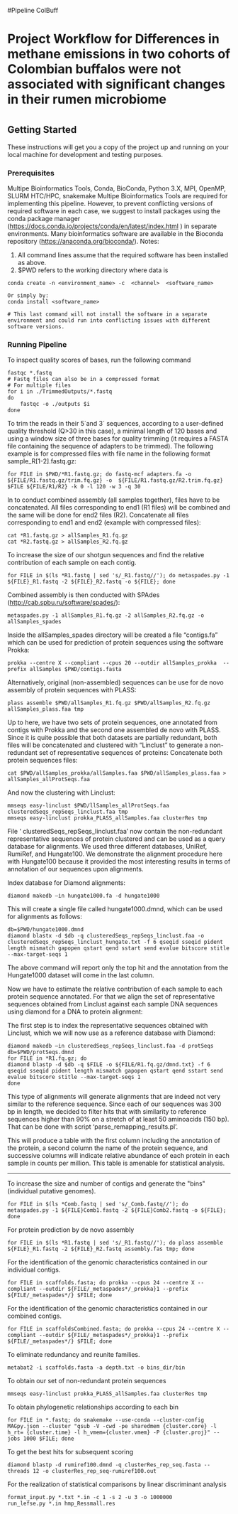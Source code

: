 #Pipeline ColBuff
# Project Workflow for Differences in methane emissions in two cohorts of Colombian buffalos were not associated with significant changes in their rumen microbiome
#

## Getting Started

These instructions will get you a copy of the project up and running on your local machine for development and testing purposes.

### Prerequisites

Multipe Bioinformatics Tools, Conda, BioConda, Python 3.X, MPI, OpenMP, SLURM HTC/HPC, snakemake
Multipe Bioinformatics Tools are required for implementing this pipeline. However, to prevent conflicting versions of required software in each case, we suggest to install packages using the conda package manager (https://docs.conda.io/projects/conda/en/latest/index.html ) in separate environments. Many bioinformatics software are available in the Bioconda repository (https://anaconda.org/bioconda/).
Notes:
1. All command lines assume that the required software has been installed as above.
2. $PWD refers to the working directory where data is

```
conda create -n <environment_name> -c  <channel>  <software_name>
 
Or simply by:
conda install <software_name>

# This last command will not install the software in a separate environment and could run into conflicting issues with different software versions.
```

### Running Pipeline

To inspect quality scores of bases, run the following command

```
fastqc *.fastq
# Fastq files can also be in a compressed format
# For multiple files
for i in ./TrimmedOutputs/*.fastq
do
	fastqc -o ./outputs $i 
done
```

To trim the reads in their 5´and 3´ sequences, according to a user-defined quality threshold (Q>30 in this case), a minimal length of 120 bases and using a window size of three bases for quality trimming (it requires a FASTA file containing the sequence of adapters to be trimmed). The following example is for compressed files with file name in the following format sample_R[1-2].fastq.gz:

```
for FILE in $PWD/*R1.fastq.gz; do fastq-mcf adapters.fa -o ${FILE/R1.fastq.gz/trim.fq.gz} -o  ${FILE/R1.fastq.gz/R2.trim.fq.gz} $FILE ${FILE/R1/R2} -k 0 -l 120 -w 3 -q 30
```
In to conduct combined assembly (all samples together), files have to be concatenated. All files corresponding to end1 (R1 files) will be combined and the same will be done for end2 files (R2).
Concatenate all files corresponding to end1 and end2 (example with compressed files):
```
cat *R1.fastq.gz > allSamples_R1.fq.gz
cat *R2.fastq.gz > allSamples_R2.fq.gz
```
To increase the size of our shotgun sequences and find the relative contribution of each sample on each contig.
```
for FILE in $(ls *R1.fastq | sed 's/_R1.fastq//'); do metaspades.py -1 ${FILE}_R1.fastq -2 ${FILE}_R2.fastq -o ${FILE}; done
```
Combined assembly is then conducted with SPAdes (http://cab.spbu.ru/software/spades/):
```
metaspades.py -1 allSamples_R1.fq.gz -2 allSamples_R2.fq.gz -o allSamples_spades
```
Inside the allSamples_spades directory will be created a file “contigs.fa” which can be used for prediction of protein sequences using the software Prokka:
```
prokka --centre X --compliant --cpus 20 --outdir allSamples_prokka  --prefix allSamples $PWD/contigs.fasta
```
Alternatively, original (non-assembled) sequences can be use for de novo assembly of protein sequences with PLASS:
```
plass assemble $PWD/allSamples_R1.fq.gz $PWD/allSamples_R2.fq.gz allSamples_plass.faa tmp
```
Up to here, we have two sets of protein sequences, one annotated from contigs with Prokka and the second one assembled de novo with PLASS.  Since it is quite possible that both datasets are partially redundant, both files will be concatenated and clustered with “Linclust” to generate a non-redundant set of representative sequences of proteins:
Concatenate both protein sequences files:
```
cat $PWD/allSamples_prokka/allSamples.faa $PWD/allSamples_plass.faa > allSamples_allProtSeqs.faa
```
And now the clustering with Linclust:
```
mmseqs easy-linclust $PWD/llSamples_allProtSeqs.faa clusteredSeqs_repSeqs_linclust.faa tmp
mmseqs easy-linclust prokka_PLASS_allSamples.faa clusterRes tmp
```
File ‘ clusteredSeqs_repSeqs_linclust.faa’ now contain the non-redundant representative sequences of protein clustered and can be used as a query database for alignments.
We used three different databases, UniRef, RumiRef, and Hungate100. We demonstrate the alignment procedure here with Hungate100 because it provided the most interesting results in terms of annotation of our sequences upon alignments.

Index database for Diamond alignments:
```
diamond makedb –in hungate1000.fa -d hungate1000
```
This will create a single file called hungate1000.dmnd, which can be used for alignments as follows:
```
db=$PWD/hungate1000.dmnd
diamond blastx -d $db -q clusteredSeqs_repSeqs_linclust.faa -o clusteredSeqs_repSeqs_linclust_hungate.txt -f 6 qseqid sseqid pident length mismatch gapopen qstart qend sstart send evalue bitscore stitle --max-target-seqs 1
```
The above command will report only the top hit and the annotation from the Hungate1000 dataset will come in the last column.

Now we have to estimate the relative contribution of each sample to each protein sequence annotated. For that we align the set of representative sequences obtained from Linclust against each sample DNA sequences using diamond for a DNA to protein alignment:

The first step is to index the representative sequences obtained with Linclust, which we will now use as a reference database with Diamond:
```
diamond makedb –in clusteredSeqs_repSeqs_linclust.faa -d protSeqs
db=$PWD/protSeqs.dmnd
for FILE in *R1.fq.gz; do
diamond blastp -d $db -q $FILE -o ${FILE/R1.fq.gz/dmnd.txt} -f 6 qseqid sseqid pident length mismatch gapopen qstart qend sstart send evalue bitscore stitle --max-target-seqs 1
done
```
This type of alignments will generate alignments that are indeed not very similar to the reference sequence.  Since each of our sequences was 300 bp in length, we decided to filter hits that with similarity to reference sequences higher than 90% on a stretch of at least 50 aminoacids (150 bp). That can be done with script ‘parse_remapping_results.pl’. 

This will produce a table with the first column including the annotation of the protein, a second column the name of the protein sequence, and successive columns will indicate relative abundance of each protein in each sample in counts per million. This table is amenable for statistical analysis.


----------------
To increase the size and number of contigs and generate the "bins" (individual putative genomes).
```
for FILE in $(ls *Comb.fastq | sed 's/_Comb.fastq//'); do metaspades.py -1 ${FILE}Comb1.fastq -2 ${FILE}Comb2.fastq -o ${FILE}; done
```

For protein prediction by de novo assembly
```
for FILE in $(ls *R1.fastq | sed 's/_R1.fastq//'); do plass assemble ${FILE}_R1.fastq -2 ${FILE}_R2.fastq assembly.fas tmp; done
```
For the identification of the genomic characteristics contained in our individual contigs.
```
for FILE in scaffolds.fasta; do prokka --cpus 24 --centre X --compliant --outdir ${FILE/_metaspades*/_prokka}1 --prefix ${FILE/_metaspades*/} $FILE; done
```
For the identification of the genomic characteristics contained in our combined contigs.
```
for FILE in scaffoldsCombined.fasta; do prokka --cpus 24 --centre X --compliant --outdir ${FILE/_metaspades*/_prokka}1 --prefix ${FILE/_metaspades*/} $FILE; done
```
To eliminate redundancy and reunite families.
```
metabat2 -i scaffolds.fasta -a depth.txt -o bins_dir/bin
```
To obtain our set of non-redundant protein sequences
```
mmseqs easy-linclust prokka_PLASS_allSamples.faa clusterRes tmp
```
To obtain phylogenetic relationships according to each bin
```
for FILE in *.fastq; do snakemake --use-conda --cluster-config MAGpy.json --cluster "qsub -V -cwd -pe sharedmem {cluster.core} -l h_rt= {cluster.time} -l h_vmem={cluster.vmem} -P {cluster.proj}" --jobs 1000 $FILE; done
```
To get the best hits for subsequent scoring
```
diamond blastp -d rumiref100.dmnd -q clusterRes_rep_seq.fasta --threads 12 -o clusterRes_rep_seq-rumiref100.out
```
For the realization of statistical comparisons by linear discriminant analysis
```
format_input.py *.txt *.in -c 1 -s 2 -u 3 -o 1000000
run_lefse.py *.in hmp_Ressmall.res
```
